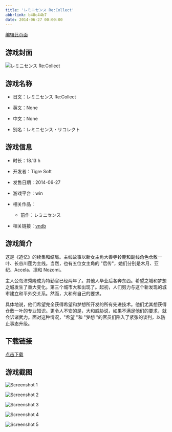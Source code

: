 ```yaml
---
title: 'レミニセンス Re:Collect'
abbrlink: b48c44b7
date: 2014-06-27 00:00:00
---
```

[编辑此页面](https://github.com/ACG-3/ADV3-source/blob/main/source/_posts/%E3%83%AC%E3%83%9F%E3%83%8B%E3%82%BB%E3%83%B3%E3%82%B9%20ReCollect.md)

## 游戏封面

![レミニセンス Re:Collect](https://pan.timero.xyz/d/onedrive/img_lib_001/%E3%83%AC%E3%83%9F%E3%83%8B%E3%82%BB%E3%83%B3%E3%82%B9%20ReCollect_cover.avif)


## 游戏名称

- 日文：レミニセンス Re:Collect
- 英文：None
- 中文：None

- 别名：レミニセンス・リコレクト


## 游戏信息

- 时长：18.13 h
- 开发者：Tigre Soft
- 发售日期：2014-06-27
- 游戏平台：win
- 相关作品：
   - 前作：レミニセンス

- 相关链接：[vndb](https://vndb.org/v14069)


## 游戏简介

这是《追忆》的续集和结局。主线故事以新女主角大善寺铃鹿和副线角色仓敷一叶、长谷川莲为主线。当然，也有五位女主角的 "后传"，她们分别是木月、亚纪、Accela、凛和 Nozomi。

主人公岛津秀隆成为特勤官已经两年了。其他人毕业后各奔东西。希望之城和梦想之城发生了重大变化。第三个城市大和出现了。起初，人们努力与这个新发现的城市建立和平外交关系。然而，大和有自己的要求。

具体地说，他们希望完全获得希望和梦想所开发的所有先进技术。他们尤其想获得仓敷一叶的专业知识。更令人不安的是，大和威胁说，如果不满足他们的要求，就会诉诸武力。面对这种情况，"希望 "和 "梦想 "的官员们陷入了紧张的谈判，以防止事态升级。




## 下载链接

[点击下载](https://pan.timero.xyz/onedrive/adv_lib_001/%E3%83%AC%E3%83%9F%E3%83%8B%E3%82%BB%E3%83%B3%E3%82%B9%20ReCollect)


## 游戏截图


![Screenshot 1](https://pan.timero.xyz/d/onedrive/img_lib_001/%E3%83%AC%E3%83%9F%E3%83%8B%E3%82%BB%E3%83%B3%E3%82%B9%20ReCollect_Screenshot_1.avif)

![Screenshot 2](https://pan.timero.xyz/d/onedrive/img_lib_001/%E3%83%AC%E3%83%9F%E3%83%8B%E3%82%BB%E3%83%B3%E3%82%B9%20ReCollect_Screenshot_2.avif)

![Screenshot 3](https://pan.timero.xyz/d/onedrive/img_lib_001/%E3%83%AC%E3%83%9F%E3%83%8B%E3%82%BB%E3%83%B3%E3%82%B9%20ReCollect_Screenshot_3.avif)

![Screenshot 4](https://pan.timero.xyz/d/onedrive/img_lib_001/%E3%83%AC%E3%83%9F%E3%83%8B%E3%82%BB%E3%83%B3%E3%82%B9%20ReCollect_Screenshot_4.avif)

![Screenshot 5](https://pan.timero.xyz/d/onedrive/img_lib_001/%E3%83%AC%E3%83%9F%E3%83%8B%E3%82%BB%E3%83%B3%E3%82%B9%20ReCollect_Screenshot_5.avif)

